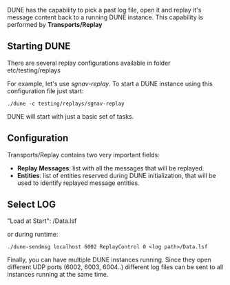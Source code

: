 DUNE has the capability to pick a past log file, open it and replay it's message content back to a running DUNE instance. This capability is performed by **Transports/Replay**

## Starting DUNE

There are several replay configurations available in folder etc/testing/replays

For example, let's use _sgnav-replay_. To start a DUNE instance using this configuration file just start:

`./dune -c testing/replays/sgnav-replay`

DUNE will start with just a basic set of tasks. 

## Configuration

Transports/Replay contains two very important fields:

* **Replay Messages**: list with all the messages that will be replayed.
* **Entities**: list of entities reserved during DUNE initialization, that will be used to identify replayed message entities. 

## Select LOG

"Load at Start": <log path>/Data.lsf

or during runtime:

`./dune-sendmsg localhost 6002 ReplayControl 0 <log path>/Data.lsf`

Finally, you can have multiple DUNE instances running. Since they open different UDP ports (6002, 6003, 6004..) different log files can be sent to all instances running at the same time.